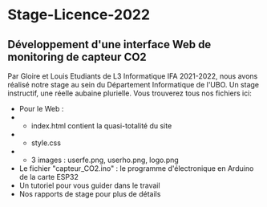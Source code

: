 # Stage-Licence-2022
## Développement d'une interface Web de monitoring de capteur CO2

Par Gloire et Louis
Etudiants de L3 Informatique IFA 2021-2022, nous avons réalisé notre stage au sein du Département Informatique de l'UBO.
Un stage instructif, une réelle aubaine plurielle. 
Vous trouverez tous nos fichiers ici:
* Pour le Web : 
* * index.html contient la quasi-totalité du site
* * style.css 
* * 3 images : userfe.png, userho.png, logo.png
* Le fichier "capteur_CO2.ino" : le programme d'électronique en Arduino de la carte ESP32
* Un tutoriel pour vous guider dans le travail
* Nos rapports de stage pour plus de détails
